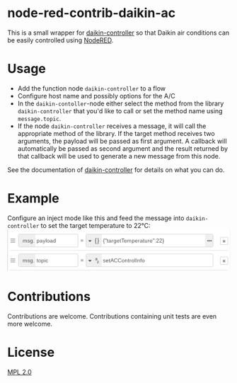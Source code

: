# node-red-contrib-daikin-ac

This is a small wrapper for [daikin-controller](https://github.com/Apollon77/daikin-controller) so that Daikin air
conditions can be easily controlled using [NodeRED](https://nodered.org/).

# Usage

- Add the function node `daikin-controller` to a flow
- Configure host name and possibly options for the A/C
- In the `daikin-contoller`-node either select the method from the library `daikin-controller` that you'd like to call or set the method name using `message.topic`.
- If the node `daikin-controller` receives a message, it will call the appropriate method of the library. If the target method receives two arguments, the payload will be passed as first argument. A callback will automatically be passed as second argument and the result returned by that callback will be used to generate a new message from this node.

See the documentation of [daikin-controller](https://github.com/Apollon77/daikin-controller) for details on what you can do.

# Example

Configure an inject mode like this and feed the message into `daikin-controller` to set the target temperature to 22°C:
![screenshot of inject node](doc/inject-set-temp.png)

# Contributions

Contributions are welcome. Contributions containing unit tests are even more welcome.

# License

[MPL 2.0](LICENSE.txt)

